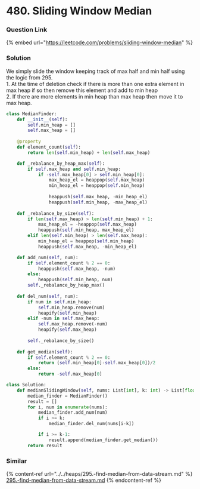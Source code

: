 # 480. Sliding Window Median

### Question Link

{% embed url="https://leetcode.com/problems/sliding-window-median" %}

### Solution

We simply slide the window keeping track of max half and min half using the logic from 295. \
1\. At the time of deletion check if there is more than one extra element in max heap if so then remove this element and add to min heap\
2\. If there are more elements in min heap than max heap then move it to max heap.&#x20;

```python
class MedianFinder:
    def __init__(self):
        self.min_heap = []
        self.max_heap = []
    
    @property
    def element_count(self):
        return len(self.min_heap) + len(self.max_heap)

    def _rebalance_by_heap_max(self):
        if self.max_heap and self.min_heap:
            if -self.max_heap[0] > self.min_heap[0]:
                max_heap_el = heappop(self.max_heap)
                min_heap_el = heappop(self.min_heap)
                
                heappush(self.max_heap, -min_heap_el)
                heappush(self.min_heap, -max_heap_el)
    
    def _rebalance_by_size(self):
        if len(self.max_heap) > len(self.min_heap) + 1:
            max_heap_el = -heappop(self.max_heap)
            heappush(self.min_heap, max_heap_el)
        elif len(self.min_heap) > len(self.max_heap):
            min_heap_el = heappop(self.min_heap)
            heappush(self.max_heap, -min_heap_el)

    def add_num(self, num):        
        if self.element_count % 2 == 0:
            heappush(self.max_heap, -num)
        else:
            heappush(self.min_heap, num)
        self._rebalance_by_heap_max()
    
    def del_num(self, num):
        if num in self.min_heap:
            self.min_heap.remove(num)
            heapify(self.min_heap)
        elif -num in self.max_heap:
            self.max_heap.remove(-num)
            heapify(self.max_heap)
    
        self._rebalance_by_size()
            
    def get_median(self):
        if self.element_count % 2 == 0:
            return (self.min_heap[0]-self.max_heap[0])/2
        else:
            return -self.max_heap[0]

class Solution:
    def medianSlidingWindow(self, nums: List[int], k: int) -> List[float]:
        median_finder = MedianFinder()
        result = []
        for i, num in enumerate(nums):
            median_finder.add_num(num)
            if i >= k:
                median_finder.del_num(nums[i-k])

            if i >= k-1:
                result.append(median_finder.get_median())
        return result
```

### Similar

{% content-ref url="../../heaps/295.-find-median-from-data-stream.md" %}
[295.-find-median-from-data-stream.md](../../heaps/295.-find-median-from-data-stream.md)
{% endcontent-ref %}

